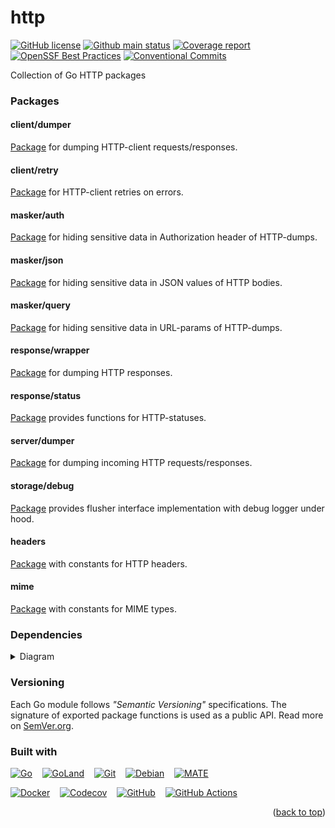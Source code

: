 <a id="readme-top"></a>
# http
[![GitHub license][License img]][License src] [![Github main status][Github main status badge]][Github main status src] [![Coverage report][Codecov report badge]][Codecov report src] [![OpenSSF Best Practices][OpenSSF Best Practices badge]][OpenSSF Best Practices src] [![Conventional Commits][Conventional commits badge]][Conventional commits src]

Collection of Go HTTP packages

### Packages
#### client/dumper
[Package](https://github.com/nafigator/http/blob/main/client/dumper/README.md) for dumping HTTP-client requests/responses.

#### client/retry
[Package](https://github.com/nafigator/http/blob/main/client/retry/README.md) for HTTP-client retries on errors.

#### masker/auth
[Package](https://github.com/nafigator/http/tree/main/masker/auth) for hiding sensitive data in Authorization header of HTTP-dumps.

#### masker/json
[Package](https://github.com/nafigator/http/tree/main/masker/json) for hiding sensitive data in JSON values of HTTP bodies.

#### masker/query
[Package](https://github.com/nafigator/http/tree/main/masker/query) for hiding sensitive data in URL-params of HTTP-dumps.

#### response/wrapper
[Package](https://github.com/nafigator/http/blob/main/response/wrapper/README.md) for dumping HTTP responses.

#### response/status
[Package](https://github.com/nafigator/http/blob/main/response/status/README.md) provides functions for HTTP-statuses.

#### server/dumper
[Package](https://github.com/nafigator/http/blob/main/server/dumper/README.md) for dumping incoming HTTP requests/responses.

#### storage/debug
[Package](https://github.com/nafigator/http/tree/main/storage/debug) provides flusher interface implementation with debug logger under hood.

#### headers
[Package](https://github.com/nafigator/http/blob/main/headers/README.md) with constants for HTTP headers.

#### mime
[Package](https://github.com/nafigator/http/blob/main/mime/README.md) with constants for MIME types.

### Dependencies
<details>
  <summary>Diagram</summary>

![Module dependencies][Module dependencies img]

</details>

### Versioning
Each Go module follows *"Semantic Versioning"* specifications. The signature of exported package functions is used
as a public API. Read more on [SemVer.org][semver src].

### Built with

[![Go][Go badge]][Go URL]&nbsp;&nbsp;&nbsp;&nbsp;[![GoLand][GoLand badge]][GoLand URL]&nbsp;&nbsp;&nbsp;&nbsp;[![Git][Git badge]][Git URL]&nbsp;&nbsp;&nbsp;&nbsp;[![Debian][Debian badge]][Debian URL]&nbsp;&nbsp;&nbsp;&nbsp;[![MATE][MATE badge]][MATE URL]

[![Docker][Docker badge]][Docker URL]&nbsp;&nbsp;&nbsp;&nbsp;[![Codecov][Codecov badge]][Codecov URL]&nbsp;&nbsp;&nbsp;&nbsp;[![GitHub][Github badge]][Github URL]&nbsp;&nbsp;&nbsp;&nbsp;[![GitHub Actions][Github actions badge]][Github actions URL]

<p align="right">(<a href="#readme-top">back to top</a>)</p>

[License img]: https://img.shields.io/github/license/nafigator/http?color=teal
[License src]: https://www.tldrlegal.com/license/mit-license
[Github main status src]: https://github.com/nafigator/http/tree/main
[Github main status badge]: https://github.com/nafigator/http/actions/workflows/go.yml/badge.svg?branch=main
[Codecov report src]: https://app.codecov.io/gh/nafigator/http/tree/main
[Codecov report badge]: https://codecov.io/gh/nafigator/http/branch/main/graph/badge.svg
[OpenSSF Best Practices src]: https://www.bestpractices.dev/projects/10396
[OpenSSF Best Practices badge]: https://www.bestpractices.dev/projects/10396/badge
[Conventional commits src]: https://conventionalcommits.org
[Conventional commits badge]: https://img.shields.io/badge/Conventional%20Commits-1.0.0-teal.svg
[Repo size badge]: https://img.shields.io/github/repo-size/nafigator/http?logo=github&color=teal
[Go badge]: https://img.shields.io/badge/Go-00ADD8?style=for-the-badge&logo=go&logoColor=fff&logoSize=auto
[Go URL]: https://go.dev
[GoLand badge]: https://img.shields.io/badge/GoLand-000?&style=for-the-badge&logo=goland&logoColor=FF318C&logoSize=auto
[GoLand URL]: https://www.jetbrains.com/go/
[Git badge]: https://img.shields.io/badge/Git-fff?style=for-the-badge&logo=git&logoColor=F05032
[Git URL]: https://git-scm.com/
[Debian badge]: https://img.shields.io/badge/Debian-D70A53?style=for-the-badge&logo=debian&logoColor=fff
[Debian URL]: https://www.debian.org/
[MATE badge]: https://img.shields.io/badge/MATE-84A454.svg?style=for-the-badge&logo=Ubuntu-MATE&logoColor=fff
[MATE URL]: https://mate-desktop.org/
[Docker badge]: https://img.shields.io/badge/Docker-2496ED?style=for-the-badge&logo=docker&logoColor=fff
[Docker URL]: https://www.docker.com/
[Codecov badge]: https://img.shields.io/badge/codecov-ff0077?style=for-the-badge&logo=codecov&logoColor=fff
[Codecov URL]: https://codecov.io/
[Github badge]: https://img.shields.io/badge/github-%23121011.svg?style=for-the-badge&logo=github&logoColor=fff
[Github URL]: https://github.com
[Github actions badge]: https://img.shields.io/badge/GitHub%20Actions-2088FF?style=for-the-badge&logo=githubactions&logoColor=fff&logoSize=auto&labelColor=githubactions
[Github actions URL]: https://github.com/nafigator/http/actions
[Module dependencies img]: .assets/dependencies.svg
[semver src]: http://semver.org
